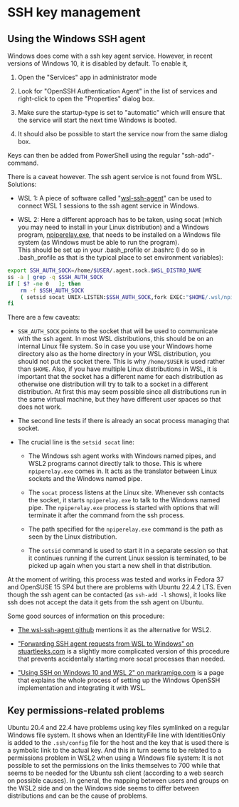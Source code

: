 # SSH key management

## Using the Windows SSH agent

Windows does come with a ssh key agent service. However, in recent
versions of Windows 10, it is disabled by default. To enable it,

1.  Open the "Services" app in administrator mode

2.  Look for "OpenSSH Authentication Agent" in the list of services and
    right-click to open the "Properties" dialog box.

3.  Make sure the startup-type is set to "automatic" which will ensure
    that the service will start the next time Windows is booted.

4.  It should also be possible to start the service now from the same
    dialog box.

Keys can then be added from PowerShell using the regular
"ssh-add"-command.

There is a caveat however. The ssh agent service is not found from WSL.
Solutions:

-   WSL 1: A piece of software called
    "[wsl-ssh-agent](https://github.com/rupor-github/wsl-ssh-agent)" can
    be used to connect WSL 1 sessions to the ssh agent service in
    Windows.

-   WSL 2: Here a different approach has to be taken, using socat (which
    you may need to install in your Linux distribution) and a Windows
    program, [npiperelay.exe](https://github.com/jstarks/npiperelay),
    that needs to be installed on a Windows file system (as Windows must
    be able to run the program).\
    This should be set up in your .bash_profile or .bashrc (I do so in
    .bash_profile as that is the typical place to set environment
    variables):

``` bash
export SSH_AUTH_SOCK=/home/$USER/.agent.sock.$WSL_DISTRO_NAME
ss -a | grep -q $SSH_AUTH_SOCK
if [ $? -ne 0   ]; then
    rm -f $SSH_AUTH_SOCK
    ( setsid socat UNIX-LISTEN:$SSH_AUTH_SOCK,fork EXEC:"$HOME/.wsl/npiperelay.exe -ei -s //./pipe/openssh-ssh-agent",nofork & ) >/dev/null 2>&1
fi
```

There are a few caveats:

-   `SSH_AUTH_SOCK` points to the socket that will be used to communicate
    with the ssh agent. In most WSL distributions, this should be on an
    internal Linux file system. So in case you use your Windows home
    directory also as the home directory in your WSL distribution, you
    should not put the socket there. This is why `/home/$USER` is used
    rather than `$HOME`. Also, if you have multiple Linux distributions
    in WSL, it is important that the socket has a different name for
    each distribution as otherwise one distribution will try to talk to
    a socket in a different distribution. At first this may seem
    possible since all distributions run in the same virtual machine,
    but they have different user spaces so that does not work.

-   The second line tests if there is already an socat process managing
    that socket.

-   The crucial line is the `setsid socat` line:

    -   The Windows ssh agent works with Windows named pipes, and WSL2
        programs cannot directly talk to those. This is where
        `npiperelay.exe` comes in. It acts as the translator between Linux
        sockets and the Windows named pipe.

    -   The `socat` process listens at the Linux site. Whenever ssh
        contacts the socket, it starts `npiperelay.exe` to talk to the
        Windows named pipe. The `npiperelay.exe` process is started with
        options that will terminate it after the command from the ssh
        process.

    -   The path specified for the `npiperelay.exe` command is the path as
        seen by the Linux distribution.

    -   The `setsid` command is used to start it in a separate session so
        that it continues running if the current Linux session is
        terminated, to be picked up again when you start a new shell in
        that distribution.

At the moment of writing, this process was tested and works in Fedora
37 and OpenSUSE 15 SP4 but there are problems with Ubuntu 22.4.2 LTS. 
Even though the ssh agent can be contacted (as `ssh-add -l` shows),
it looks like ssh does not accept the data it gets from the ssh agent
on Ubuntu.

Some good sources of information on this procedure:

-   [The wsl-ssh-agent
    github](https://github.com/rupor-github/wsl-ssh-agent) mentions it
    as the alternative for WSL2.

-   ["Forwarding SSH agent requests from WSL to Windows" on
    stuartleeks.com](https://stuartleeks.com/posts/wsl-ssh-key-forward-to-windows/)
    is a slightly more complicated version of this procedure that
    prevents accidentally starting more socat processes than needed.

-   ["Using SSH on Windows 10 and WSL 2" on
    markramige.com](https://markramige.com/posts/using-ssh-on-windows-10-and-wsl-2/)
    is a page that explains the whole process of setting up the Windows
    OpenSSH implementation and integrating it with WSL.

## Key permissions-related problems

Ubuntu 20.4 and 22.4 have problems using key files symlinked on a regular Windows
file system. It shows when an IdentityFile line with IdentitiesOnly is added to the
`.ssh/config` file for the host and the key that is used there is a
symbolic link to the actual key. And this in turn seems to be related to
a permissions problem in WSL2 when using a Windows file system: It is not
possible to set the permissions on the links themselves to 700 while
that seems to be needed for the Ubuntu ssh client (according to a web
search on possible causes). In general, the mapping between users and
groups on the WSL2 side and on the Windows side seems to differ between
distributions and can be the cause of problems.

<!--
Note: Tried to fix problems on Ubuntu:

-   `ssh-add -l`  works so the agent can be contacted, but for some reason the 
    passphrases are not accepted.
-   Avoid links for keys: No difference.
-   Change rights on the socket in /home/kurtl: No difference.

From https://pscheit.medium.com/use-an-ssh-agent-in-wsl-with-your-ssh-setup-in-windows-10-41756755993e: 

sudo rm -rf /tmp/ssh-agent-pipe
sudo socat UNIX-LISTEN:/tmp/ssh-agent-pipe,fork,group=kurtl,umask=007 EXEC:”$HOME/.wsl/npiperelay.exe -ep -s //./pipe/openssh-ssh-agent”,nofork &
export SSH_AUTH_SOCK=”/tmp/ssh-agent-pipe”
-->
